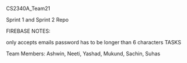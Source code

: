 CS2340A_Team21

Sprint 1 and Sprint 2 Repo

FIREBASE NOTES:

only accepts emails
password has to be longer than 6 characters
TASKS

Team Members: Ashwin, Neeti, Yashad, Mukund, Sachin, Suhas
